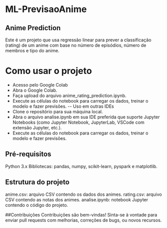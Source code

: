 # ML-PrevisaoAnime

## Anime Prediction
Este é um projeto que usa regressão linear para prever a classificação (rating) de um anime com base no número de episódios, número de membros e tipo do anime.

# Como usar o projeto
- Acesso pelo Google Colab
- Abra o Google Colab.
- Faça upload do arquivo anime_rating_prediction.ipynb.
- Execute as células do notebook para carregar os dados, treinar o modelo e fazer previsões.
-- Uso em outras IDEs
- Clone o repositório para sua máquina local.
- Abra o arquivo analise.ipynb em sua IDE preferida que suporte Jupyter Notebooks (como Jupyter Notebook, JupyterLab, VSCode com extensão Jupyter, etc.).
- Execute as células do notebook para carregar os dados, treinar o modelo e fazer previsões.

## Pré-requisitos
Python 3.x
Bibliotecas: pandas, numpy, scikit-learn, pyspark e matplotlib.

## Estrutura do projeto
anime.csv: arquivo CSV contendo os dados dos animes.
rating.csv: arquivo CSV contendo as notas dos animes.
analise.ipynb: notebook Jupyter contendo o código do projeto.

##Contribuições
Contribuições são bem-vindas! Sinta-se à vontade para enviar pull requests com melhorias, correções de bugs, ou novos recursos.

